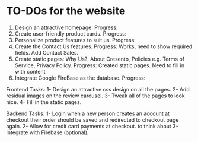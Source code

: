# TO-DOs for the website

1. Design an attractive homepage.
    Progress:
2. Create user-friendly product cards.
    Progress:
3. Personalize product features to suit us.
    Progress:
4. Create the Contact Us features. 
    Progress:
        Works, need to show required fields.
        Add Contact Sales. 
5. Create static pages: Why Us?, About Cresento, Policies e.g. Terms of Service, Privacy Policy.
    Progress:
        Created static pages. Need to fill in with content
6. Integrate Google FireBase as the database.
    Progress:


Frontend Tasks:
1- Design an attractive css design on all the pages.
2- Add residual images on the review carousel.
3- Tweak all of the pages to look nice.
4- Fill in the static pages.

Backend Tasks:
1- Login
    when a new person creates an account at checkout
    their order should be saved and redirected to checkout page again.
2- Allow for credit card payments at checkout. 
    to think about
3- Integrate with Firebase (optional).
